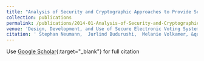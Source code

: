```yaml
---
title: "Analysis of Security and Cryptographic Approaches to Provide Secret and Verifiable Electronic Voting"
collection: publications
permalink: /publications/2014-01-Analysis-of-Security-and-Cryptographic-Approaches-to-Provide-Secret-and-Verifiable-Electronic-Voting
venue: 'Design, Development, and Use of Secure Electronic Voting Systems'
citation: ' Stephan Neumann,  Jurlind Budurushi,  Melanie Volkamer, &quot;Analysis of Security and Cryptographic Approaches to Provide Secret and Verifiable Electronic Voting.&quot; Design, Development, and Use of Secure Electronic Voting Systems, 2014.'
---
```

Use [Google Scholar](https://scholar.google.com/scholar?q=Analysis+of+Security+and+Cryptographic+Approaches+to+Provide+Secret+and+Verifiable+Electronic+Voting){:target="_blank"} for full citation